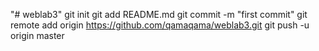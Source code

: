 "# weblab3"  git init git add README.md git commit -m "first commit" git remote add origin https://github.com/qamaqama/weblab3.git git push -u origin master
